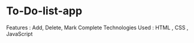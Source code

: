 # To-Do-list-app
Features : Add, Delete, Mark Complete
Technologies Used : HTML , CSS , JavaScript

